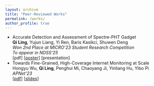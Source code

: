 ```yaml
---
layout: archive
title: "Peer-Reviewed Works"
permalink: /works/
author_profile: true
---
```


- Accurate Detection and Assessment of Spectre-PHT Gadget  
  **Qi Ling**, Yujun Liang, Yi Ren, Baris Kasikci, Shuwen Deng  
  *Won 2nd Place at MICRO’23 Student Research Competition*  
  *To appear in NDSS'25*  
  [pdf] [[poster](/files/SRC%20Poster%20Portroit.pdf)] [presentation]
- Towards Fine-Grained, High-Coverage Internet Monitoring at Scale  
  Hongyu Wu, **Qi Ling**, Penghui Mi, Chaoyang Ji, Yinliang Hu, Yibo Pi  
  *APNet'23*  
  [[pdf](/files/sec5-towards_fine_grained.pdf)] [[slides](/files/Towards_slides.pdf)]
